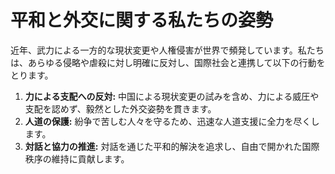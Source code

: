 # 平和と外交に関する私たちの姿勢

近年、武力による一方的な現状変更や人権侵害が世界で頻発しています。私たちは、あらゆる侵略や虐殺に対し明確に反対し、国際社会と連携して以下の行動をとります。

1.  **力による支配への反対:** 中国による現状変更の試みを含め、力による威圧や支配を認めず、毅然とした外交姿勢を貫きます。
2.  **人道の保護:** 紛争で苦しむ人々を守るため、迅速な人道支援に全力を尽くします。
3.  **対話と協力の推進:** 対話を通じた平和的解決を追求し、自由で開かれた国際秩序の維持に貢献します。